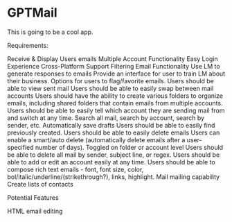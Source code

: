 # GPTMail
This is going to be a cool app. 

Requirements:

Receive & Display Users emails
Multiple Account Functionality
Easy Login Experience
Cross-Platform Support
Filtering Email Functionality
Use LM to generate responses to emails
Provide an interface for user to train LM about their business.
Options for users to flag/favorite emails.
Users should be able to view sent mail
Users should be able to easily swap between mail accounts
Users should have the ability to create various folders to organize emails, including shared folders that contain emails from multiple accounts.
Users should be able to easily tell which account they are sending mail from and switch at any time.
Search all mail, search by account, search by sender, etc.
Automatically save drafts
Users should be able to easily find previously created.
Users should be able to easily delete emails
Users can enable a smart/auto delete (automatically delete emails after a user-specified number of days).
Toggled on folder or account level
Users should be able to delete all mail by sender, subject line, or regex.
Users should be able to add or edit an account easily at any time.
Users should be able to compose rich text emails - font, font size, color, bol/italic/underline/(strikethrough?), links, highlight.
Mail mailing capability
Create lists of contacts


Potential Features

HTML email editing
